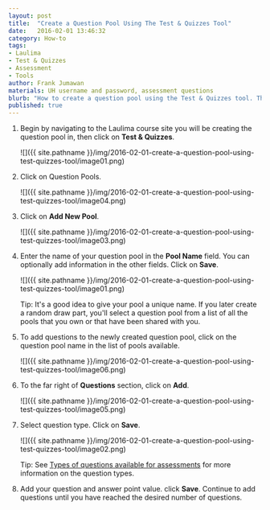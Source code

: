 ```yaml
---
layout: post
title:  "Create a Question Pool Using The Test & Quizzes Tool"
date:   2016-02-01 13:46:32
category: How-to
tags:
- Laulima
- Test & Quizzes
- Assessment
- Tools
author: Frank Jumawan
materials: UH username and password, assessment questions
blurb: "How to create a question pool using the Test & Quizzes tool. The question pool is a great way to organize and reuse your assessment questions."
published: true
---
```


1. Begin by navigating to the Laulima course site you will be creating the question pool in, then click on **Test & Quizzes**.

    ![]({{ site.pathname }}/img/2016-02-01-create-a-question-pool-using-test-quizzes-tool/image01.png)

2. Click on Question Pools.

    ![]({{ site.pathname }}/img/2016-02-01-create-a-question-pool-using-test-quizzes-tool/image04.png)

3. Click on **Add New Pool**.

    ![]({{ site.pathname }}/img/2016-02-01-create-a-question-pool-using-test-quizzes-tool/image03.png)

4. Enter the name of your question pool in the **Pool Name** field. You can optionally add information in the other fields. Click on **Save**.

    ![]({{ site.pathname }}/img/2016-02-01-create-a-question-pool-using-test-quizzes-tool/image01.png)

    Tip: It's a good idea to give your pool a unique name. If you later create a random draw part, you'll select a question pool from a list of all the pools that you own or that have been shared with you.

5. To add questions to the newly created question pool, click on the question pool name in the list of pools available.

    ![]({{ site.pathname }}/img/2016-02-01-create-a-question-pool-using-test-quizzes-tool/image06.png)

6. To the far right of **Questions** section, click on **Add**.

    ![]({{ site.pathname }}/img/2016-02-01-create-a-question-pool-using-test-quizzes-tool/image05.png)

7. Select question type. Click on **Save**.

    ![]({{ site.pathname }}/img/2016-02-01-create-a-question-pool-using-test-quizzes-tool/image02.png)

    Tip: See [Types of questions available for assessments](https://laulima.hawaii.edu/portal/help/TOCDisplay/content.hlp?docId=argy) for more information on the question types.

8. Add your question and answer point value. click **Save**. Continue to add questions until you have reached the desired number of questions.

